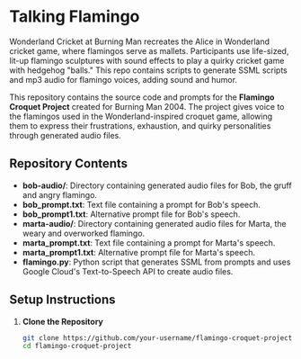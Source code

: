 # Talking Flamingo
 Wonderland Cricket at Burning Man recreates the Alice in Wonderland cricket game, where flamingos serve as mallets. Participants use life-sized, lit-up flamingo sculptures with sound effects to play a quirky cricket game with hedgehog "balls." This repo contains scripts to generate SSML scripts and mp3 audio for flamingo voices, adding sound and humor.

This repository contains the source code and prompts for the **Flamingo Croquet Project** created for Burning Man 2004. The project gives voice to the flamingos used in the Wonderland-inspired croquet game, allowing them to express their frustrations, exhaustion, and quirky personalities through generated audio files.

## Repository Contents

- **bob-audio/**: Directory containing generated audio files for Bob, the gruff and angry flamingo.
- **bob_prompt.txt**: Text file containing a prompt for Bob's speech.
- **bob_prompt1.txt**: Alternative prompt file for Bob's speech.
- **marta-audio/**: Directory containing generated audio files for Marta, the weary and overworked flamingo.
- **marta_prompt.txt**: Text file containing a prompt for Marta's speech.
- **marta_prompt1.txt**: Alternative prompt file for Marta's speech.
- **flamingo.py**: Python script that generates SSML from prompts and uses Google Cloud's Text-to-Speech API to create audio files.

## Setup Instructions

1. **Clone the Repository**
   ```bash
   git clone https://github.com/your-username/flamingo-croquet-project.git
   cd flamingo-croquet-project
